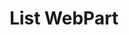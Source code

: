 ---
layout: archive
title: "List WebPart"
category: bs
permalink: /docs/sprest-bs/modules/_webparts_wplist_d_.html
---